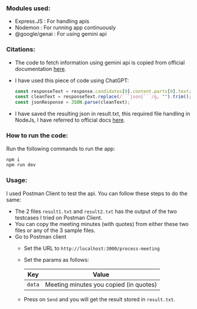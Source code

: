 ### Modules used:
- Express.JS     : For handling apis
- Nodemon        : For running app continuously
- @google/genai  : For using gemini api

### Citations:
- The code to fetch information using gemini api is copied from official documentation [here](https://ai.google.dev/gemini-api/docs/quickstart).

- I have used this piece of code using ChatGPT:
    ```js
    const responseText = response.candidates[0].content.parts[0].text;
    const cleanText = responseText.replace(/```json|```/g, "").trim();
    const jsonResponse = JSON.parse(cleanText);
    ```
- I have saved the resulting json in result.txt, this required file handling in NodeJs, I have referred to official docs [here](https://nodejs.org/en/learn/manipulating-files/writing-files-with-nodejs).


### How to run the code:
Run the following commands to run the app:
```bash
npm i
npm run dev
```

### Usage:
I used Postman Client to test the api. You can follow these steps to do the same:
- The 2 files `result1.txt` and `result2.txt` has the output of the two testcases I tried on Postman Client. 
- You can copy the meeting minutes (with quotes) from either these two files or any of the 3 sample files.
- Go to Postman client
    - Set the URL to `http://localhost:3000/process-meeting`
    - Set the params as follows:

        |Key   | Value                      |
        |------|----------------------------|
        |`data`|Meeting minutes you copied (in quotes) |
    - Press on `Send` and you will get the result stored in `result.txt`.